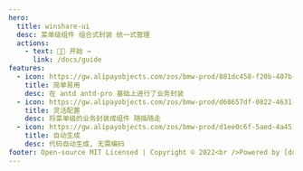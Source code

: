 ```yaml
---
hero:
  title: winshare-ui
  desc: 菜单级组件 组合式封装 统一式管理
  actions:
    - text: 🚀🚀 开始 →
      link: /docs/guide
features:
  - icon: https://gw.alipayobjects.com/zos/bmw-prod/881dc458-f20b-407b-947a-95104b5ec82b/k79dm8ih_w144_h144.png
    title: 简单易用
    desc: 在 antd antd-pro 基础上进行了业务封装
  - icon: https://gw.alipayobjects.com/zos/bmw-prod/d60657df-0822-4631-9d7c-e7a869c2f21c/k79dmz3q_w126_h126.png
    title: 灵活配置
    desc: 将菜单级的业务封装成组件 随插随走
  - icon: https://gw.alipayobjects.com/zos/bmw-prod/d1ee0c6f-5aed-4a45-a507-339a4bfe076c/k7bjsocq_w144_h144.png
    title: 自动生成
    desc: 代码自动生成, 无需编码
footer: Open-source MIT Licensed | Copyright © 2022<br />Powered by [dumi](https://d.umijs.org)
---
```

